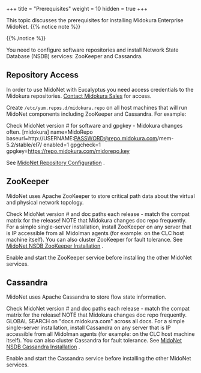 +++
title = "Prerequisites"
weight = 10
hidden = true
+++

This topic discusses the prerequisites for installing Midokura Enterprise MidoNet.
{{% notice note %}}

{{% /notice %}}


You need to configure software repositories and install Network State Database (NSDB) services: ZooKeeper and Cassandra. 


## Repository Access
In order to use MidoNet with Eucalyptus you need access credentials to the Midokura repositories. [Contact Midokura Sales](mailto:sales@midokura.com) for access. 

Create `/etc/yum.repos.d/midokura.repo` on all host machines that will run MidoNet components including ZooKeeper and Cassandra. For example: 

Check MidoNet version # for software and gpgkey - Midokura changes often. 
    [midokura]
    name=MidoRepo
    baseurl=http://USERNAME:PASSWORD@repo.midokura.com/mem-5.2/stable/el7/
    enabled=1
    gpgcheck=1
    gpgkey=https://repo.midokura.com/midorepo.key

See [MidoNet Repository Configuration](http://docs.midokura.com/docs/v5.2/en/quick-start-guide/rhel-7_kilo-rdo/content/_repository_configuration.html) . 


## ZooKeeper
MidoNet uses Apache ZooKeeper to store critical path data about the virtual and physical network topology. 

Check MidoNet version # and doc paths each release - match the compat matrix for the release! NOTE that Midokura changes doc repo frequently. For a simple single-server installation, install ZooKeeper on any server that is IP accessible from all Midolman agents (for example: on the CLC host machine itself). You can also cluster ZooKeeper for fault tolerance. See [MidoNet NSDB ZooKeeper Installation](http://docs.midokura.com/docs/v5.2/en/quick-start-guide/rhel-7_kilo-rdo/content/_zookeeper_installation.html) . 

Enable and start the ZooKeeper service before installing the other MidoNet services. 


## Cassandra
MidoNet uses Apache Cassandra to store flow state information. 

Check MidoNet version # and doc paths each release - match the compat matrix for the release! NOTE that Midokura changes doc repo frequently. GLOBAL SEARCH on "docs.midokura.com" across all docs. For a simple single-server installation, install Cassandra on any server that is IP accessible from all Midolman agents (for example: on the CLC host machine itself). You can also cluster Cassandra for fault tolerance. See [MidoNet NSDB Cassandra Installation](http://docs.midokura.com/docs/v5.2/en/quick-start-guide/rhel-7_kilo-rdo/content/_cassandra_installation.html) . 

Enable and start the Cassandra service before installing the other MidoNet services. 

